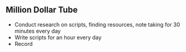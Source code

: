 ## Million Dollar Tube
- Conduct research on scripts, finding resources, note taking for 30 minutes every day
- Write scripts for an hour every day
- Record 